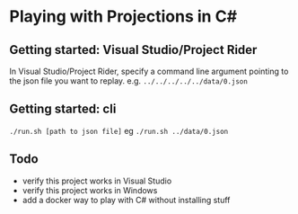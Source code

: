 # Playing with Projections in C#
## Getting started: Visual Studio/Project Rider
In Visual Studio/Project Rider, specify a command line argument pointing to the json file you want to replay.
e.g. `../../../../../data/0.json`

## Getting started: cli
`./run.sh [path to json file]` eg `./run.sh ../data/0.json`

## Todo
- verify this project works in Visual Studio
- verify this project works in Windows
- add a docker way to play with C# without installing stuff
